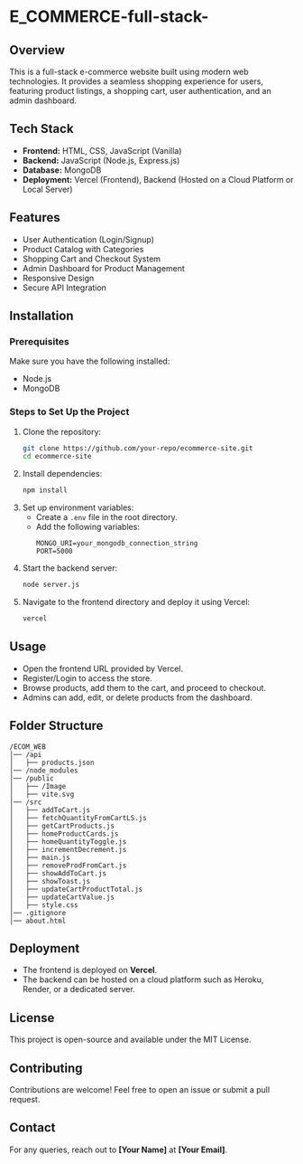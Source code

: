 # E_COMMERCE-full-stack-


## Overview
This is a full-stack e-commerce website built using modern web technologies. It provides a seamless shopping experience for users, featuring product listings, a shopping cart, user authentication, and an admin dashboard.

## Tech Stack
- **Frontend:** HTML, CSS, JavaScript (Vanilla)
- **Backend:** JavaScript (Node.js, Express.js)
- **Database:** MongoDB
- **Deployment:** Vercel (Frontend), Backend (Hosted on a Cloud Platform or Local Server)

## Features
- User Authentication (Login/Signup)
- Product Catalog with Categories
- Shopping Cart and Checkout System
- Admin Dashboard for Product Management
- Responsive Design
- Secure API Integration

## Installation

### Prerequisites
Make sure you have the following installed:
- Node.js
- MongoDB

### Steps to Set Up the Project

1. Clone the repository:
   ```bash
   git clone https://github.com/your-repo/ecommerce-site.git
   cd ecommerce-site
   ```
2. Install dependencies:
   ```bash
   npm install
   ```
3. Set up environment variables:
   - Create a `.env` file in the root directory.
   - Add the following variables:
     ```
     MONGO_URI=your_mongodb_connection_string
     PORT=5000
     ```
4. Start the backend server:
   ```bash
   node server.js
   ```
5. Navigate to the frontend directory and deploy it using Vercel:
   ```bash
   vercel
   ```

## Usage
- Open the frontend URL provided by Vercel.
- Register/Login to access the store.
- Browse products, add them to the cart, and proceed to checkout.
- Admins can add, edit, or delete products from the dashboard.

## Folder Structure
```
/ECOM_WEB
│── /api
│   ├── products.json
│── /node_modules
│── /public
│   ├── /Image
│   ├── vite.svg
│── /src
│   ├── addToCart.js
│   ├── fetchQuantityFromCartLS.js
│   ├── getCartProducts.js
│   ├── homeProductCards.js
│   ├── homeQuantityToggle.js
│   ├── incrementDecrement.js
│   ├── main.js
│   ├── removeProdFromCart.js
│   ├── showAddToCart.js
│   ├── showToast.js
│   ├── updateCartProductTotal.js
│   ├── updateCartValue.js
│   ├── style.css
│── .gitignore
│── about.html
```

## Deployment
- The frontend is deployed on **Vercel**.
- The backend can be hosted on a cloud platform such as Heroku, Render, or a dedicated server.

## License
This project is open-source and available under the MIT License.

## Contributing
Contributions are welcome! Feel free to open an issue or submit a pull request.

## Contact
For any queries, reach out to **[Your Name]** at **[Your Email]**.

